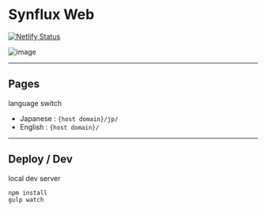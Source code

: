 # Synflux Web

[![Netlify Status](https://api.netlify.com/api/v1/badges/fea0ab37-1e2c-4d42-88b8-05c84acb8c96/deploy-status)](https://app.netlify.com/sites/synflux-dev/deploys)

![image](https://user-images.githubusercontent.com/19545249/100607209-f1f81d80-334d-11eb-9ced-c801044d9b3a.png)

---

## Pages

language switch

- Japanese : `{host domain}/jp/`
- English : `{host domain}/`

---

## Deploy / Dev

local dev server

```shell
npm install
gulp watch
```
